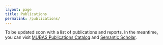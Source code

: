 ```yaml
---
layout: page
title: Publications
permalink: /publications/
---
```


To be updated soon with a list of publications and reports. In the meantime, you can visit 
<a class="page-link" href="https://publications.mubas.ac.mw/researcher/ataylor" target="_blank">MUBAS Publications Catalog</a> and 
<a class="page-link" href="https://www.semanticscholar.org/author/Amelia-Taylor/1858776532" target="_blank">Semantic Scholar</a>. 


